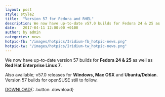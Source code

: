 ```yaml
---
layout: post
style: style2
title:  "Version 57 for Fedora and RHEL"
description: We now have up-to-date v57.0 builds for Fedora 24 & 25 as well as Red Hat Enterprise Linux 7
date:   2017-04-11 12:00:00 +0100
author:	by admin
categories: news
hotpic-fb: "/images/hotpics/Iridium-fb_hotpic-news.png"
hotpic-tw: "/images/hotpics/Iridium-tw_hotpic-news.png"
---
```


We now have up-to-date version 57 builds for **Fedora 24 & 25** as well as **Red Hat Enterprise Linux 7**.     
<!--break-->
Also available; v57.0 releases for **Windows, Mac OSX** and **Ubuntu/Debian**.      
Version 57 builds for openSUSE still to follow.
 
[DOWNLOAD](/downloads/index.html "Download Iridium Browser"){: .button .download}     
